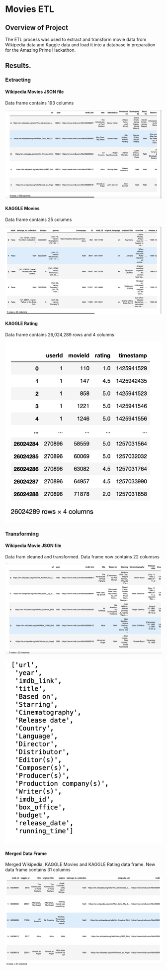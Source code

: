 # Movies ETL

## Overview of Project 

The ETL process was used to extract and transform movie data from Wikipedia data and Kaggle data and load it into a database in preparation for the Amazing Prime Hackathon.  

## Results. 

### Extracting 

#### Wikipedia Movies JSON file 

Data frame contains 193 columns

![fig1.png](https://github.com/AjaniBenoit/Movies-ETL/blob/main/fig1.png)

#### KAGGLE Movies 

Data frame contains 25 columns 

![fig2.png](https://github.com/AjaniBenoit/Movies-ETL/blob/main/fig2.png)

#### KAGGLE Rating 

Data frame contains 26,024,289 rows and 4 columns 

![fig3.png](https://github.com/AjaniBenoit/Movies-ETL/blob/main/fig3.png)

### Transforming 

#### Wikipedia Movie JSON file 

Data fram cleaned and transformed. Data frame now contains 22 columsns 

![fig4.png](https://github.com/AjaniBenoit/Movies-ETL/blob/main/fig4.png)

![fig5.png](https://github.com/AjaniBenoit/Movies-ETL/blob/main/fig5%20.png)

#### Merged Data Frame 

Merged Wikipedia, KAGGLE Movies and KAGGLE Rating data frame. New data frame contains 31 columns 

![fig7.png](https://github.com/AjaniBenoit/Movies-ETL/blob/main/fig7.png)

